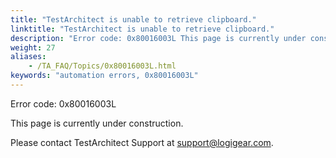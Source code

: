 ```yaml
--- 
title: "TestArchitect is unable to retrieve clipboard."
linktitle: "TestArchitect is unable to retrieve clipboard."
description: "Error code: 0x80016003L This page is currently under construction. Please contact TestArchitect Support at support@logigear.com ."
weight: 27
aliases: 
    - /TA_FAQ/Topics/0x80016003L.html
keywords: "automation errors, 0x80016003L"
---
```


Error code: 0x80016003L

This page is currently under construction.

Please contact TestArchitect Support at [support@logigear.com](mailto:support@logigear.com).



